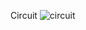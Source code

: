 Circuit
![circuit](https://github.com/Silverfanggg/Clap-Light/assets/129126095/ea99c742-c0d2-4afe-b090-cfbd451f5131)
